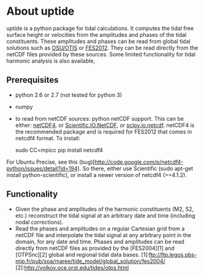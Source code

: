 About uptide
==============
uptide is a python package for tidal calculations. It computes the tidal
free surface height or velocities from the amplitudes and phases of the tidal
constituents. These amplitudes and phases can be read from global tidal
solutions such as [OSU/OTIS](http://volkov.oce.orst.edu/tides/) or [FES2012](http://www.aviso.oceanobs.com/en/data/products/auxiliary-products/global-tide-fes.html).
They can be read directly from the netCDF files provided by these sources. Some
limited functionality for tidal harmonic analysis is also available,

Prerequisites
---------------
* python 2.6 or 2.7 (not tested for python 3)
* numpy
* to read from netCDF sources: python netCDF support. This can be either:
[netCDF4](http://code.google.com/p/netcdf4-python/), or
[Scientific.IO.NetCDF](http://dirac.cnrs-orleans.fr/plone/software/scientificpython/),
or [scipy.io.netcdf](http://www.scipy.org). netCDF4 is the recommended package
and is required for FES2012 that comes in netcdf4 format. To install:

  sudo CC=mpicc pip install netcdf4

For Ubuntu Precise, see this
(bug)[http://code.google.com/p/netcdf4-python/issues/detail?id=194]. So there,
either use Scientific (sudo apt-get install python-scientific), or install a 
newer version of netcdf4 (>=4.1.2).

Functionality
---------------
* Given the phase and amplitudes of the harmonic constituents (M2, S2, etc.) reconstruct the tidal signal at an arbitrary date and time (including nodal corrections).
* Read the phases and amplitudes on a regular Cartesian grid from a netCDF file and interpolate the tidal signal at any arbitrary point in the domain, for any date and time. Phases and amplitudes can be read directly from netCDF files as provided by the [FES2004][1] and [OTPSnc][2] global and regional tidal data bases.
[1]:ftp://ftp.legos.obs-mip.fr/pub/soa/maree/tide_model/global_solution/fes2004/
[2]:http://volkov.oce.orst.edu/tides/otps.html
